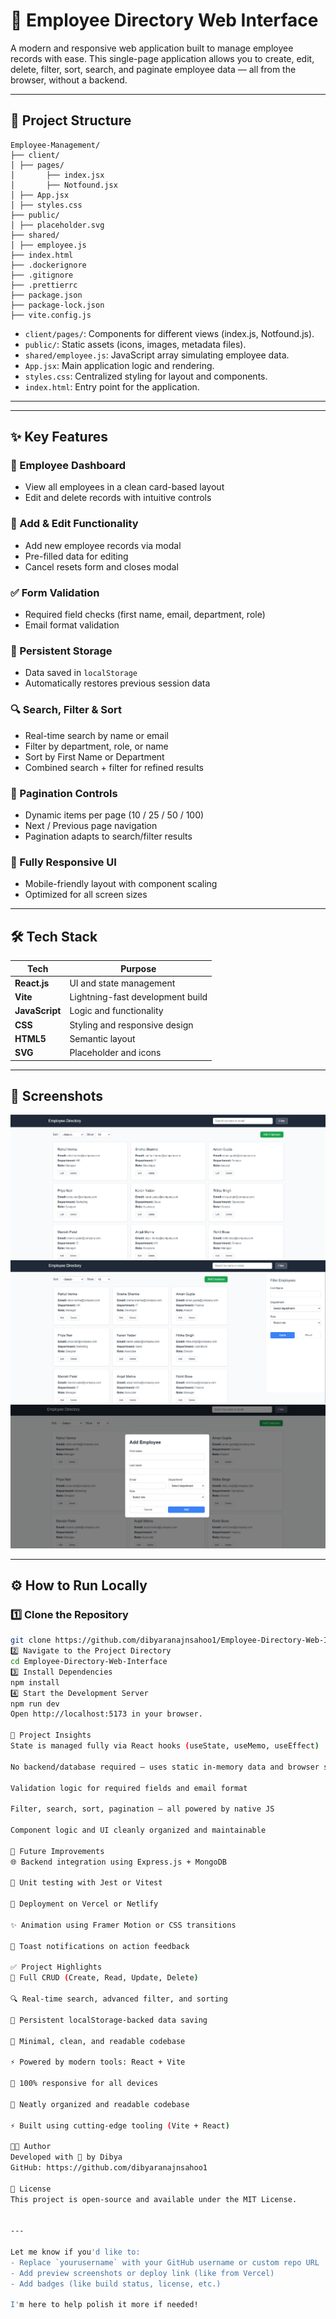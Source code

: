 # 👥 Employee Directory Web Interface

A modern and responsive web application built to manage employee records with ease. This single-page application allows you to create, edit, delete, filter, sort, search, and paginate employee data — all from the browser, without a backend.

---

## 📁 Project Structure
```
Employee-Management/
├── client/
│ ├── pages/
│       ├── index.jsx
│       ├── Notfound.jsx
│ ├── App.jsx
│ ├── styles.css
├── public/
│ ├── placeholder.svg
├── shared/
│ ├── employee.js
├── index.html
├── .dockerignore
├── .gitignore
├── .prettierrc
├── package.json
├── package-lock.json
├── vite.config.js
```
- `client/pages/`: Components for different views (index.js, Notfound.js).
- `public/`: Static assets (icons, images, metadata files).
- `shared/employee.js`: JavaScript array simulating employee data.
- `App.jsx`: Main application logic and rendering.
- `styles.css`: Centralized styling for layout and components.
- `index.html`: Entry point for the application.

---
---

## ✨ Key Features

### 🔹 Employee Dashboard
- View all employees in a clean card-based layout
- Edit and delete records with intuitive controls

### 🧾 Add & Edit Functionality
- Add new employee records via modal
- Pre-filled data for editing
- Cancel resets form and closes modal

### ✅ Form Validation
- Required field checks (first name, email, department, role)
- Email format validation

### 💾 Persistent Storage
- Data saved in `localStorage`
- Automatically restores previous session data

### 🔍 Search, Filter & Sort
- Real-time search by name or email
- Filter by department, role, or name
- Sort by First Name or Department
- Combined search + filter for refined results

### 📄 Pagination Controls
- Dynamic items per page (10 / 25 / 50 / 100)
- Next / Previous page navigation
- Pagination adapts to search/filter results

### 📱 Fully Responsive UI
- Mobile-friendly layout with component scaling
- Optimized for all screen sizes

---

## 🛠️ Tech Stack

| Tech            | Purpose                             |
|-----------------|-------------------------------------|
| **React.js**    | UI and state management             |
| **Vite**        | Lightning-fast development build    |
| **JavaScript**  | Logic and functionality             |
| **CSS**         | Styling and responsive design       |
| **HTML5**       | Semantic layout                     |
| **SVG**         | Placeholder and icons               |

---

## 📸 Screenshots
![Screenshot 3](https://github.com/dibyaranajnsahoo1/Employee-Directory-Web-Interface/blob/main/Screenshot%202025-07-12%20121717.png)
![Screenshot 1](https://github.com/dibyaranajnsahoo1/Employee-Directory-Web-Interface/blob/main/Screenshot%202025-07-12%20121740.png)
![Screenshot 2](https://github.com/dibyaranajnsahoo1/Employee-Directory-Web-Interface/blob/main/Screenshot%202025-07-12%20121731.png)

---

## ⚙️ How to Run Locally

### 1️⃣ Clone the Repository

```bash
git clone https://github.com/dibyaranajnsahoo1/Employee-Directory-Web-Interface.git
2️⃣ Navigate to the Project Directory
cd Employee-Directory-Web-Interface
3️⃣ Install Dependencies
npm install
4️⃣ Start the Development Server
npm run dev
Open http://localhost:5173 in your browser.

📌 Project Insights
State is managed fully via React hooks (useState, useMemo, useEffect)

No backend/database required – uses static in-memory data and browser storage

Validation logic for required fields and email format

Filter, search, sort, pagination – all powered by native JS

Component logic and UI cleanly organized and maintainable

🔮 Future Improvements
🌐 Backend integration using Express.js + MongoDB

🧪 Unit testing with Jest or Vitest

🚀 Deployment on Vercel or Netlify

✨ Animation using Framer Motion or CSS transitions

🔔 Toast notifications on action feedback

✅ Project Highlights
🔄 Full CRUD (Create, Read, Update, Delete)

🔍 Real-time search, advanced filter, and sorting

💾 Persistent localStorage-backed data saving

🧼 Minimal, clean, and readable codebase

⚡ Powered by modern tools: React + Vite

📱 100% responsive for all devices

🧼 Neatly organized and readable codebase

⚡ Built using cutting-edge tooling (Vite + React)

👨‍💻 Author
Developed with 💙 by Dibya
GitHub: https://github.com/dibyaranajnsahoo1

📝 License
This project is open-source and available under the MIT License.


---

Let me know if you'd like to:
- Replace `yourusername` with your GitHub username or custom repo URL
- Add preview screenshots or deploy link (like from Vercel)
- Add badges (like build status, license, etc.)

I'm here to help polish it more if needed!

